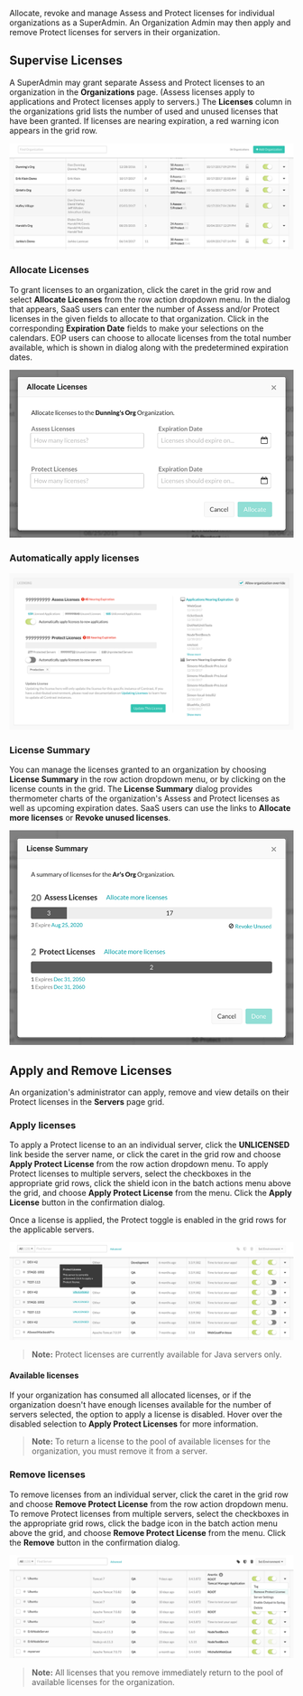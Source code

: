 <!--
title: "License Management"
description: "Overview of allocating and managing licenses"
tags: "Admin manage SuperAdmin EOP SaaS Assess Protect Licensing"
-->

Allocate, revoke and manage Assess and Protect licenses for individual organizations as a SuperAdmin. An Organization Admin may then apply and remove Protect licenses for servers in their organization. 

## Supervise Licenses

A SuperAdmin may grant separate Assess and Protect licenses to an organization in the **Organizations** page. (Assess licenses apply to applications and Protect licenses apply to servers.) The **Licenses** column in the organizations grid lists the number of used and unused licenses that have been granted. If licenses are nearing expiration, a red warning icon appears in the grid row. 

<a href="assets/images/Org-grid.png" rel="lightbox" title="Organizations page"><img class="thumbnail" src="assets/images/Org-grid.png"/></a>

### Allocate Licenses

To grant licenses to an organization, click the caret in the grid row and select **Allocate Licenses** from the row action dropdown menu. In the dialog that appears, SaaS users can enter the number of Assess and/or Protect licenses in the given fields to allocate to that organization. Click in the corresponding **Expiration Date** fields to make your selections on the calendars. EOP users can choose to allocate licenses from the total number available, which is shown in dialog along with the predetermined expiration dates. 

<a href="assets/images/Licenses-allocate.png" rel="lightbox" title="Allocate licenses dialog for SaaS"><img class="thumbnail" src="assets/images/Licenses-allocate.png"/></a>

### Automatically apply licenses

<a href="assets/images/System-settings-licensing.png" rel="lightbox" title="View Licensing in System Settings"><img class="thumbnail" src="assets/images/System-settings-licensing.png"/></a>

### License Summary

You can manage the licenses granted to an organization by choosing **License Summary** in the row action dropdown menu, or by clicking on the license counts in the grid. The **License Summary** dialog provides thermometer charts of the organization's Assess and Protect licenses as well as upcoming expiration dates. SaaS users can use the links to **Allocate more licenses** or **Revoke unused licenses**. 

<a href="assets/images/License-summary.png" rel="lightbox" title="License Summary dialog for SaaS"><img class="thumbnail" src="assets/images/License-summary.png"/></a>

## Apply and Remove Licenses

An organization's administrator can apply, remove and view details on their Protect licenses in the **Servers** page grid.

### Apply licenses

To apply a Protect license to an an individual server, click the **UNLICENSED** link beside the server name, or click the caret in the grid row and choose **Apply Protect License** from the row action dropdown menu. To apply Protect licenses to multiple servers, select the checkboxes in the appropriate grid rows, click the shield icon in the batch actions menu above the grid, and choose **Apply Protect License** from the menu. Click the **Apply License** button in the confirmation dialog. 

Once a license is applied, the Protect toggle is enabled in the grid rows for the applicable servers.

<a href="assets/images/Servers-unlicensed.png" rel="lightbox" title="Apply a Protect license"><img class="thumbnail" src="assets/images/Servers-unlicensed.png"/></a>

>**Note:** Protect licenses are currently available for Java servers only.

#### Available licenses

If your organization has consumed all allocated licenses, or if the organization doesn't have enough licenses available for the number of servers selected, the option to apply a license is disabled. Hover over the disabled selection to **Apply Protect Licenses** for more information. 

> **Note:** To return a license to the pool of available licenses for the organization, you must remove it from a server. 

### Remove licenses 

To remove licenses from an individual server, click the caret in the grid row and choose **Remove Protect License** from the row action dropdown menu. To remove Protect licenses from multiple servers, select the checkboxes in the appropriate grid rows, click the badge icon in the batch action menu above the grid, and choose **Remove Protect License** from the menu. Click the **Remove** button in the confirmation dialog. 

<a href="assets/images/Servers-remove-license.png" rel="lightbox" title="Remove Protect license"><img class="thumbnail" src="assets/images/Servers-remove-license.png"/></a>

> **Note:** All licenses that you remove immediately return to the pool of available licenses for the organization. 



